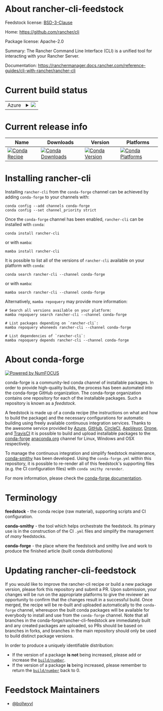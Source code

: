 About rancher-cli-feedstock
===========================

Feedstock license: [BSD-3-Clause](https://github.com/conda-forge/rancher-cli-feedstock/blob/main/LICENSE.txt)

Home: https://github.com/rancher/cli

Package license: Apache-2.0

Summary: The Rancher Command Line Interface (CLI) is a unified tool for interacting with your Rancher Server.

Documentation: https://ranchermanager.docs.rancher.com/reference-guides/cli-with-rancher/rancher-cli

Current build status
====================


<table>
    
  <tr>
    <td>Azure</td>
    <td>
      <details>
        <summary>
          <a href="https://dev.azure.com/conda-forge/feedstock-builds/_build/latest?definitionId=23750&branchName=main">
            <img src="https://dev.azure.com/conda-forge/feedstock-builds/_apis/build/status/rancher-cli-feedstock?branchName=main">
          </a>
        </summary>
        <table>
          <thead><tr><th>Variant</th><th>Status</th></tr></thead>
          <tbody><tr>
              <td>linux_64</td>
              <td>
                <a href="https://dev.azure.com/conda-forge/feedstock-builds/_build/latest?definitionId=23750&branchName=main">
                  <img src="https://dev.azure.com/conda-forge/feedstock-builds/_apis/build/status/rancher-cli-feedstock?branchName=main&jobName=linux&configuration=linux%20linux_64_" alt="variant">
                </a>
              </td>
            </tr><tr>
              <td>linux_aarch64</td>
              <td>
                <a href="https://dev.azure.com/conda-forge/feedstock-builds/_build/latest?definitionId=23750&branchName=main">
                  <img src="https://dev.azure.com/conda-forge/feedstock-builds/_apis/build/status/rancher-cli-feedstock?branchName=main&jobName=linux&configuration=linux%20linux_aarch64_" alt="variant">
                </a>
              </td>
            </tr><tr>
              <td>linux_ppc64le</td>
              <td>
                <a href="https://dev.azure.com/conda-forge/feedstock-builds/_build/latest?definitionId=23750&branchName=main">
                  <img src="https://dev.azure.com/conda-forge/feedstock-builds/_apis/build/status/rancher-cli-feedstock?branchName=main&jobName=linux&configuration=linux%20linux_ppc64le_" alt="variant">
                </a>
              </td>
            </tr><tr>
              <td>osx_64</td>
              <td>
                <a href="https://dev.azure.com/conda-forge/feedstock-builds/_build/latest?definitionId=23750&branchName=main">
                  <img src="https://dev.azure.com/conda-forge/feedstock-builds/_apis/build/status/rancher-cli-feedstock?branchName=main&jobName=osx&configuration=osx%20osx_64_" alt="variant">
                </a>
              </td>
            </tr><tr>
              <td>osx_arm64</td>
              <td>
                <a href="https://dev.azure.com/conda-forge/feedstock-builds/_build/latest?definitionId=23750&branchName=main">
                  <img src="https://dev.azure.com/conda-forge/feedstock-builds/_apis/build/status/rancher-cli-feedstock?branchName=main&jobName=osx&configuration=osx%20osx_arm64_" alt="variant">
                </a>
              </td>
            </tr><tr>
              <td>win_64</td>
              <td>
                <a href="https://dev.azure.com/conda-forge/feedstock-builds/_build/latest?definitionId=23750&branchName=main">
                  <img src="https://dev.azure.com/conda-forge/feedstock-builds/_apis/build/status/rancher-cli-feedstock?branchName=main&jobName=win&configuration=win%20win_64_" alt="variant">
                </a>
              </td>
            </tr>
          </tbody>
        </table>
      </details>
    </td>
  </tr>
</table>

Current release info
====================

| Name | Downloads | Version | Platforms |
| --- | --- | --- | --- |
| [![Conda Recipe](https://img.shields.io/badge/recipe-rancher--cli-green.svg)](https://anaconda.org/conda-forge/rancher-cli) | [![Conda Downloads](https://img.shields.io/conda/dn/conda-forge/rancher-cli.svg)](https://anaconda.org/conda-forge/rancher-cli) | [![Conda Version](https://img.shields.io/conda/vn/conda-forge/rancher-cli.svg)](https://anaconda.org/conda-forge/rancher-cli) | [![Conda Platforms](https://img.shields.io/conda/pn/conda-forge/rancher-cli.svg)](https://anaconda.org/conda-forge/rancher-cli) |

Installing rancher-cli
======================

Installing `rancher-cli` from the `conda-forge` channel can be achieved by adding `conda-forge` to your channels with:

```
conda config --add channels conda-forge
conda config --set channel_priority strict
```

Once the `conda-forge` channel has been enabled, `rancher-cli` can be installed with `conda`:

```
conda install rancher-cli
```

or with `mamba`:

```
mamba install rancher-cli
```

It is possible to list all of the versions of `rancher-cli` available on your platform with `conda`:

```
conda search rancher-cli --channel conda-forge
```

or with `mamba`:

```
mamba search rancher-cli --channel conda-forge
```

Alternatively, `mamba repoquery` may provide more information:

```
# Search all versions available on your platform:
mamba repoquery search rancher-cli --channel conda-forge

# List packages depending on `rancher-cli`:
mamba repoquery whoneeds rancher-cli --channel conda-forge

# List dependencies of `rancher-cli`:
mamba repoquery depends rancher-cli --channel conda-forge
```


About conda-forge
=================

[![Powered by
NumFOCUS](https://img.shields.io/badge/powered%20by-NumFOCUS-orange.svg?style=flat&colorA=E1523D&colorB=007D8A)](https://numfocus.org)

conda-forge is a community-led conda channel of installable packages.
In order to provide high-quality builds, the process has been automated into the
conda-forge GitHub organization. The conda-forge organization contains one repository
for each of the installable packages. Such a repository is known as a *feedstock*.

A feedstock is made up of a conda recipe (the instructions on what and how to build
the package) and the necessary configurations for automatic building using freely
available continuous integration services. Thanks to the awesome service provided by
[Azure](https://azure.microsoft.com/en-us/services/devops/), [GitHub](https://github.com/),
[CircleCI](https://circleci.com/), [AppVeyor](https://www.appveyor.com/),
[Drone](https://cloud.drone.io/welcome), and [TravisCI](https://travis-ci.com/)
it is possible to build and upload installable packages to the
[conda-forge](https://anaconda.org/conda-forge) [anaconda.org](https://anaconda.org/)
channel for Linux, Windows and OSX respectively.

To manage the continuous integration and simplify feedstock maintenance,
[conda-smithy](https://github.com/conda-forge/conda-smithy) has been developed.
Using the ``conda-forge.yml`` within this repository, it is possible to re-render all of
this feedstock's supporting files (e.g. the CI configuration files) with ``conda smithy rerender``.

For more information, please check the [conda-forge documentation](https://conda-forge.org/docs/).

Terminology
===========

**feedstock** - the conda recipe (raw material), supporting scripts and CI configuration.

**conda-smithy** - the tool which helps orchestrate the feedstock.
                   Its primary use is in the construction of the CI ``.yml`` files
                   and simplify the management of *many* feedstocks.

**conda-forge** - the place where the feedstock and smithy live and work to
                  produce the finished article (built conda distributions)


Updating rancher-cli-feedstock
==============================

If you would like to improve the rancher-cli recipe or build a new
package version, please fork this repository and submit a PR. Upon submission,
your changes will be run on the appropriate platforms to give the reviewer an
opportunity to confirm that the changes result in a successful build. Once
merged, the recipe will be re-built and uploaded automatically to the
`conda-forge` channel, whereupon the built conda packages will be available for
everybody to install and use from the `conda-forge` channel.
Note that all branches in the conda-forge/rancher-cli-feedstock are
immediately built and any created packages are uploaded, so PRs should be based
on branches in forks, and branches in the main repository should only be used to
build distinct package versions.

In order to produce a uniquely identifiable distribution:
 * If the version of a package **is not** being increased, please add or increase
   the [``build/number``](https://docs.conda.io/projects/conda-build/en/latest/resources/define-metadata.html#build-number-and-string).
 * If the version of a package **is** being increased, please remember to return
   the [``build/number``](https://docs.conda.io/projects/conda-build/en/latest/resources/define-metadata.html#build-number-and-string)
   back to 0.

Feedstock Maintainers
=====================

* [@bollwyvl](https://github.com/bollwyvl/)

